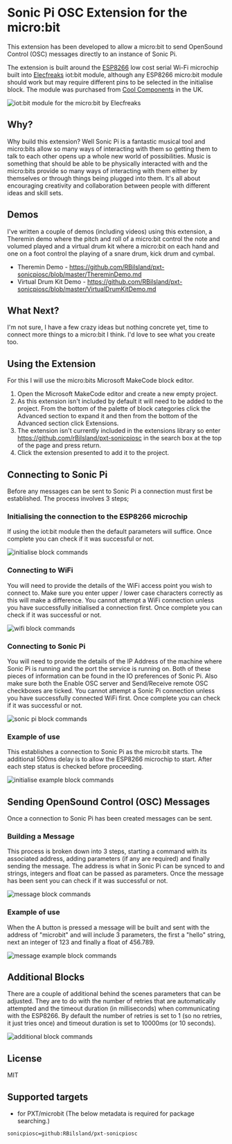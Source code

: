 # Sonic Pi OSC Extension for the micro:bit

This extension has been developed to allow a micro:bit to send OpenSound Control (OSC) messages directly to an instance of Sonic Pi.

The extension is built around the [ESP8266](https://en.wikipedia.org/wiki/ESP8266) low cost serial Wi-Fi microchip built into [Elecfreaks](https://www.elecfreaks.com/store/) iot:bit module, although any ESP8266 micro:bit module should work but may require different pins to be selected in the initialise block. The module was purchased from [Cool Components](https://coolcomponents.co.uk/products/iot-bit-for-bbc-micro-bit) in the UK.

![iot:bit module for the micro:bit by Elecfreaks](https://github.com/RBilsland/pxt-sonicpiosc/blob/master/images/iotbit.png)


## Why?

Why build this extension? Well Sonic Pi is a fantastic musical tool and micro:bits allow so many ways of interacting with them so getting them to talk to each other opens up a whole new world of possibilities. Music is something that should be able to be physically interacted with and the micro:bits provide so many ways of interacting with them either by themselves or through things being plugged into them. It's all about encouraging creativity and collaboration between people with different ideas and skill sets.


## Demos

I've written a couple of demos (including videos) using this extension, a Theremin demo where the pitch and roll of a micro:bit control the note and volumed played and a virtual drum kit where a micro:bit on each hand and one on a foot control the playing of a snare drum, kick drum and cymbal.

* Theremin Demo - https://github.com/RBilsland/pxt-sonicpiosc/blob/master/ThereminDemo.md
* Virtual Drum Kit Demo - https://github.com/RBilsland/pxt-sonicpiosc/blob/master/VirtualDrumKitDemo.md


## What Next?

I'm not sure, I have a few crazy ideas but nothing concrete yet, time to connect more things to a micro:bit I think. I'd love to see what you create too.


## Using the Extension

For this I will use the micro:bits Microsoft MakeCode block editor.

1. Open the Microsoft MakeCode editor and create a new empty project.
2. As this extension isn't included by default it will need to be added to the project. From the bottom of the palette of block categories click the Advanced section to expand it and then from the bottom of the Advanced section click Extensions.
3. The extension isn't currently included in the extensions library so enter https://github.com/rBilsland/pxt-sonicpiosc in the search box at the top of the page and press return.
4. Click the extension presented to add it to the project.


## Connecting to Sonic Pi

Before any messages can be sent to Sonic Pi a connection must first be established. The process involves 3 steps;

### Initialising the connection to the ESP8266 microchip

If using the iot:bit module then the default parameters will suffice. Once complete you can check if it was successful or not.

![initialise block commands](https://github.com/RBilsland/pxt-sonicpiosc/blob/master/images/initialise.png)

### Connecting to WiFi

You will need to provide the details of the WiFi access point you wish to connect to. Make sure you enter upper / lower case characters correctly as this will make a difference. You cannot attempt a WiFi connection unless you have successfully initialised a connection first. Once complete you can check if it was successful or not.

![wifi block commands](https://github.com/RBilsland/pxt-sonicpiosc/blob/master/images/connectWiFi.png)

### Connecting to Sonic Pi

You will need to provide the details of the IP Address of the machine where Sonic Pi is running and the port the service is running on. Both of these pieces of information can be found in the IO preferences of Sonic Pi. Also make sure both the Enable OSC server and Send/Receive remote OSC checkboxes are ticked. You cannot attempt a Sonic Pi connection unless you have successfully connected WiFi first. Once complete you can check if it was successful or not.

![sonic pi block commands](https://github.com/RBilsland/pxt-sonicpiosc/blob/master/images/connectSonicPi.png)

### Example of use

This establishes a connection to Sonic Pi as the micro:bit starts. The additional 500ms delay is to allow the ESP8266 microchip to start. After each step status is checked before proceeding.

![initialise example block commands](https://github.com/RBilsland/pxt-sonicpiosc/blob/master/images/initialiseExample.png)


## Sending OpenSound Control (OSC) Messages

Once a connection to Sonic Pi has been created messages can be sent.

### Building a Message

This process is broken down into 3 steps, starting a command with its associated address, adding parameters (if any are required) and finally sending the message. The address is what in Sonic Pi can be synced to and strings, integers and float can be passed as parameters. Once the message has been sent you can check if it was successful or not.

![message block commands](https://github.com/RBilsland/pxt-sonicpiosc/blob/master/images/message.png)

### Example of use

When the A button is pressed a message will be built and sent with the address of "microbit" and will include 3 parameters, the first a "hello" string, next an integer of 123 and finally a float of 456.789.

![message example block commands](https://github.com/RBilsland/pxt-sonicpiosc/blob/master/images/messageExample.png)


## Additional Blocks

There are a couple of additional behind the scenes parameters that can be adjusted. They are to do with the number of retries that are automatically attempted and the timeout duration (in milliseconds) when communicating with the ESP8266. By default the number of retries is set to 1 (so no retries, it just tries once) and timeout duration is set to 10000ms (or 10 seconds).

![additional block commands](https://github.com/RBilsland/pxt-sonicpiosc/blob/master/images/additional.png)


## License

MIT


## Supported targets

* for PXT/microbit
(The below metadata is required for package searching.)

```package
sonicpiosc=github:RBilsland/pxt-sonicpiosc
```

